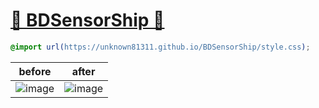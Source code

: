 # [🔗 BDSensorShip 🔗](https://unknown81311.github.io/BDSensorShip)
```css
@import url(https://unknown81311.github.io/BDSensorShip/style.css);
```
| before  | after |
| ------------- | ------------- |
| ![image](https://github.com/unknown81311/BDSensorShip/assets/43104779/4517c3ba-c39d-4d37-9220-b31cfe5871da) | ![image](https://github.com/unknown81311/BDSensorShip/assets/43104779/4b3b6e86-1c50-427d-819f-021e50b8faf6) |

